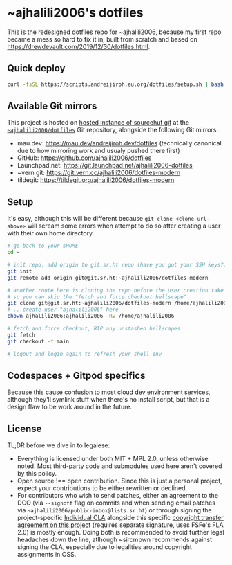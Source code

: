 # ~ajhalili2006's dotfiles

This is the redesigned dotfiles repo for ~ajhalili2006, because my first repo became a mess so hard
to fix it in, built from scratch and based on <https://drewdevault.com/2019/12/30/dotfiles.html>.

## Quick deploy

```bash
curl -fsSL https://scripts.andreijiroh.eu.org/dotfiles/setup.sh | bash -
```

## Available Git mirrors

This project is hosted on [hosted instance of sourcehut git](https://git.sr.ht) at the
[`~ajhalili2006/dotfiles`][git.sr.ht] Git repository, alongside the following
Git mirrors:

* mau.dev: <https://mau.dev/andreijiroh.dev/dotfiles> (technically canonical due
to how mirroring work and usualy pushed there first)
* GitHub: <https://github.com/ajhalili2006/dotfiles>
* Launchpad.net: <https://git.launchpad.net/ajhalili2006-dotfiles>
* ~vern git: <https://git.vern.cc/ajhalili2006/dotfiles-modern>
* tildegit: <https://tildegit.org/ajhalili2006/dotfiles-modern>

[git.sr.ht]: https://git.sr.ht/~ajhalili2006/dotfiles

## Setup

It's easy, although this will be different because `git clone <clone-url-above>` will
scream some errors when attempt to do so after creating a user with their own home directory.

```bash
# go back to your $HOME
cd ~

# init repo, add origin to git.sr.ht repo (have you got your SSH keys?)
git init
git remote add origin git@git.sr.ht:~ajhalili2006/dotfiles-modern

# another route here is cloning the repo before the user creation take place
# so you can skip the "fetch and force checkout hellscape"
git clone git@git.sr.ht:~ajhalili2006/dotfiles-modern /home/ajhalili2006
# ...create user "ajhalili2006" here
chown ajhalili2006:ajhalili2006 -Rv /home/ajhalili2006

# fetch and force checkout, RIP any unstashed hellscapes
git fetch
git checkout -f main

# logout and login again to refresh your shell env
```

## Codespaces + Gitpod specifics

Because this cause confusion to most cloud dev environment services, although they'll symlink
stuff when there's no install script, but that is a design flaw to be work around in the future.

## License

TL;DR before we dive in to legalese:

* Everything is licensed under both MIT + MPL 2.0, unless otherwise noted. Most third-party
  code and submodules used here aren't covered by this policy.
* Open source !== open contribution. Since this is just a personal project, expect your contributions to be
  either rewritten or declined.
* For contributors who wish to send patches, either an agreement to the DCO (via `--signoff` flag on commits and
  when sending email patches via `~ajhalili2006/public-inbox@lists.sr.ht`) or through signing the project-specific
  [Individual CLA][sign-link] alongside this specific [copyright transfer agreement on this project][cta-ajhalili2006-dotfiles]
  (requires separate signature, uses FSFe's FLA 2.0) is mostly enough. Doing both is recommended to avoid further legal headaches down the line, atlhough ~sircmpwn recommends
  against signing the CLA, especially due to legalities around copyright assignments in OSS.

[cta-ajhalili2006-dotfiles]: https://cla.recaptime.eu.org/sign/copyright-assignment?project=ajhalili2006-dotfiles&requireClaSignature=true&claType=FLA-FSFE
[sign-link]: https://cla.recaptime.eu.org/sign/per-project-basis?type=individual&project=ajhalili2006-dotfiles&claType=FLA-FSFE
